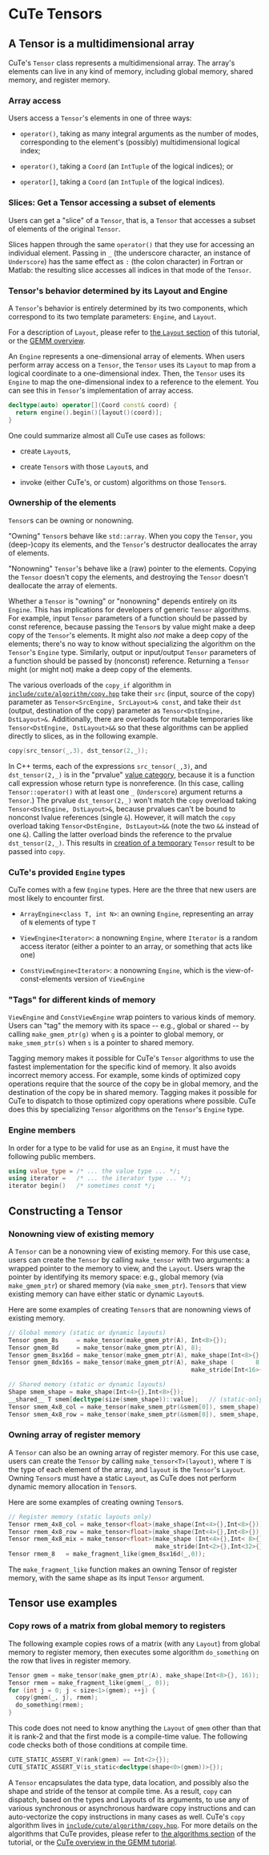 # CuTe Tensors

## A Tensor is a multidimensional array

CuTe's `Tensor` class represents a multidimensional array.
The array's elements can live in any kind of memory,
including global memory, shared memory, and register memory.

### Array access

Users access a `Tensor`'s elements in one of three ways:

* `operator()`, taking as many integral arguments as the number of modes,
  corresponding to the element's (possibly) multidimensional logical index;

* `operator()`, taking a `Coord` (an `IntTuple` of the logical indices); or

* `operator[]`, taking a `Coord` (an `IntTuple` of the logical indices).

### Slices: Get a Tensor accessing a subset of elements

Users can get a "slice" of a `Tensor`,
that is, a `Tensor` that accesses a subset of elements
of the original `Tensor`.

Slices happen through the same `operator()`
that they use for accessing an individual element.
Passing in `_` (the underscore character, an instance of `Underscore`)
has the same effect as `:` (the colon character) in Fortran or Matlab:
the resulting slice accesses all indices in that mode of the `Tensor`.

### Tensor's behavior determined by its Layout and Engine

A `Tensor`'s behavior is entirely determined by its two components,
which correspond to its two template parameters: `Engine`, and `Layout`.

For a description of `Layout`,
please refer to [the `Layout` section](./01_layout.md)
of this tutorial, or the [GEMM overview](./0x_gemm_tutorial.md).

An `Engine` represents a one-dimensional array of elements.
When users perform array access on a `Tensor`,
the `Tensor` uses its `Layout` to map from a logical coordinate
to a one-dimensional index.
Then, the `Tensor` uses its `Engine`
to map the one-dimensional index
to a reference to the element.
You can see this in `Tensor`'s implementation of array access.

```c++
decltype(auto) operator[](Coord const& coord) {
  return engine().begin()[layout()(coord)];
}
```

One could summarize almost all CuTe use cases as follows:

* create `Layout`s,

* create `Tensor`s with those `Layout`s, and

* invoke (either CuTe's, or custom) algorithms on those `Tensor`s.

### Ownership of the elements

`Tensor`s can be owning or nonowning.

"Owning" `Tensor`s behave like `std::array`.
When you copy the `Tensor`, you (deep-)copy its elements,
and the `Tensor`'s destructor deallocates the array of elements.

"Nonowning" `Tensor`'s behave like a (raw) pointer to the elements.
Copying the `Tensor` doesn't copy the elements,
and destroying the `Tensor` doesn't deallocate the array of elements.

Whether a `Tensor` is "owning" or "nonowning" depends entirely on its `Engine`.
This has implications for developers of generic `Tensor` algorithms.
For example, input `Tensor` parameters of a function
should be passed by const reference,
because passing the `Tensor`s by value
might make a deep copy of the `Tensor`'s elements.
It might also *not* make a deep copy of the elements;
there's no way to know without specializing the algorithm
on the `Tensor`'s `Engine` type.
Similarly, output or input/output `Tensor` parameters of a function
should be passed by (nonconst) reference.
Returning a `Tensor` might (or might not)
make a deep copy of the elements.

The various overloads of the `copy_if` algorithm in
[`include/cute/algorithm/copy.hpp`](../../../include/cute/algorithm/copy.hpp)
take their `src` (input, source of the copy) parameter
as `Tensor<SrcEngine, SrcLayout>& const`,
and take their `dst` (output, destination of the copy) parameter
as `Tensor<DstEngine, DstLayout>&`.
Additionally, there are overloads for mutable temporaries like
`Tensor<DstEngine, DstLayout>&&`
so that these algorithms can be applied directly to slices,
as in the following example.

```c++
copy(src_tensor(_,3), dst_tensor(2,_));
```

In C++ terms, each of the expressions
`src_tensor(_,3)`, and `dst_tensor(2,_)`
is in the "prvalue"
[value category](https://en.cppreference.com/w/cpp/language/value_category),
because it is a function call expression
whose return type is nonreference.
(In this case, calling `Tensor::operator()`
with at least one `_` (`Underscore`) argument
returns a `Tensor`.)
The prvalue `dst_tensor(2,_)` won't match
the `copy` overload taking
`Tensor<DstEngine, DstLayout>&`,
because prvalues can't be bound to
nonconst lvalue references (single `&`).
However, it will match the `copy` overload taking
`Tensor<DstEngine, DstLayout>&&`
(note the two `&&` instead of one `&`).
Calling the latter overload binds the reference
to the prvalue `dst_tensor(2,_)`.
This results in
[creation of a temporary](https://en.cppreference.com/w/cpp/language/implicit_conversion#Temporary_materialization)
`Tensor` result to be passed into `copy`.

### CuTe's provided `Engine` types

CuTe comes with a few `Engine` types.
Here are the three that new users are most likely to encounter first.

* `ArrayEngine<class T, int N>`: an owning `Engine`,
   representing an array of `N` elements of type `T`

* `ViewEngine<Iterator>`: a nonowning `Engine`,
  where `Iterator` is a random access iterator
  (either a pointer to an array, or something that acts like one)

* `ConstViewEngine<Iterator>`: a nonowning `Engine`,
  which is the view-of-const-elements version of `ViewEngine`

### "Tags" for different kinds of memory

`ViewEngine` and `ConstViewEngine` wrap pointers to various kinds of memory.
Users can "tag" the memory with its space -- e.g., global or shared --
by calling `make_gmem_ptr(g)` when `g` is a pointer to global memory,
or `make_smem_ptr(s)` when `s` is a pointer to shared memory.

Tagging memory makes it possible for CuTe's `Tensor` algorithms
to use the fastest implementation for the specific kind of memory.
It also avoids incorrect memory access.
For example, some kinds of optimized copy operations require
that the source of the copy be in global memory,
and the destination of the copy be in shared memory.
Tagging makes it possible for CuTe to dispatch
to those optimized copy operations where possible.
CuTe does this by specializing `Tensor` algorithms
on the `Tensor`'s `Engine` type.

### Engine members

In order for a type to be valid for use as an `Engine`,
it must have the following public members.

```c++
using value_type = /* ... the value type ... */;
using iterator =   /* ... the iterator type ... */;
iterator begin()   /* sometimes const */;
```

## Constructing a Tensor

### Nonowning view of existing memory

A `Tensor` can be a nonowning view of existing memory.
For this use case, users can create the `Tensor` by calling `make_tensor`
with two arguments: a wrapped pointer to the memory to view, and the `Layout`.
Users wrap the pointer by identifying its memory space:
e.g., global memory (via `make_gmem_ptr`) or shared memory (via `make_smem_ptr`).
`Tensor`s that view existing memory can have either static or dynamic `Layout`s.

Here are some examples of creating `Tensor`s
that are nonowning views of existing memory.

```c++
// Global memory (static or dynamic layouts)
Tensor gmem_8s     = make_tensor(make_gmem_ptr(A), Int<8>{});
Tensor gmem_8d     = make_tensor(make_gmem_ptr(A), 8);
Tensor gmem_8sx16d = make_tensor(make_gmem_ptr(A), make_shape(Int<8>{},16));
Tensor gmem_8dx16s = make_tensor(make_gmem_ptr(A), make_shape (      8  ,Int<16>{}),
                                                   make_stride(Int<16>{},Int< 1>{}));

// Shared memory (static or dynamic layouts)
Shape smem_shape = make_shape(Int<4>{},Int<8>{});
__shared__ T smem[decltype(size(smem_shape))::value];   // (static-only allocation)
Tensor smem_4x8_col = make_tensor(make_smem_ptr(&smem[0]), smem_shape);
Tensor smem_4x8_row = make_tensor(make_smem_ptr(&smem[0]), smem_shape, GenRowMajor{});
```

### Owning array of register memory

A `Tensor` can also be an owning array of register memory.
For this use case, users can create the `Tensor`
by calling `make_tensor<T>(layout)`,
where `T` is the type of each element of the array,
and `layout` is the `Tensor`'s `Layout`.
Owning `Tensor`s must have a static `Layout`,
as CuTe does not perform dynamic memory allocation in `Tensor`s.

Here are some examples of creating owning `Tensor`s.

```c++
// Register memory (static layouts only)
Tensor rmem_4x8_col = make_tensor<float>(make_shape(Int<4>{},Int<8>{}));
Tensor rmem_4x8_row = make_tensor<float>(make_shape(Int<4>{},Int<8>{}), GenRowMajor{});
Tensor rmem_4x8_mix = make_tensor<float>(make_shape (Int<4>{},Int< 8>{}),
                                         make_stride(Int<2>{},Int<32>{}));
Tensor rmem_8   = make_fragment_like(gmem_8sx16d(_,0));
```

The `make_fragment_like` function makes an owning Tensor of register memory,
with the same shape as its input `Tensor` argument.

## Tensor use examples

### Copy rows of a matrix from global memory to registers

The following example copies rows of a matrix (with any `Layout`)
from global memory to register memory,
then executes some algorithm `do_something`
on the row that lives in register memory.

```c++
Tensor gmem = make_tensor(make_gmem_ptr(A), make_shape(Int<8>{}, 16));
Tensor rmem = make_fragment_like(gmem(_, 0));
for (int j = 0; j < size<1>(gmem); ++j) {
  copy(gmem(_, j), rmem);
  do_something(rmem);
}
```

This code does not need to know anything the `Layout` of `gmem`
other than that it is rank-2 and that the first mode is a compile-time value.
The following code checks both of those conditions at compile time.

```c++
CUTE_STATIC_ASSERT_V(rank(gmem) == Int<2>{});
CUTE_STATIC_ASSERT_V(is_static<decltype(shape<0>(gmem))>{});
```

A `Tensor` encapsulates the data type, data location,
and possibly also the shape and stride of the tensor at compile time.
As a result, `copy` can dispatch, based on the types and Layouts of its arguments,
to use any of various synchronous or asynchronous hardware copy instructions
and can auto-vectorize the copy instructions in many cases as well.
CuTe's `copy` algorithm lives in
[`include/cute/algorithm/copy.hpp`](../../../include/cute/algorithm/copy.hpp).
For more details on the algorithms that CuTe provides,
please refer to [the algorithms section](./04_algorithms.md)
of the tutorial, or the
[CuTe overview in the GEMM tutorial](./0x_gemm_tutorial.md).

